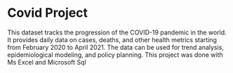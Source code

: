 # Covid Project
This dataset tracks the progression of the COVID-19 pandemic in the world. It provides daily data on cases, deaths, and other health metrics starting from February 2020 to April 2021. The data can be used for trend analysis, epidemiological modeling, and policy planning. This project was done with Ms Excel and Microsoft Sql

